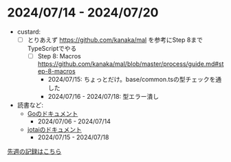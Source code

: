 # 2024/07/14 - 2024/07/20

- custard:
    - [ ] とりあえず <https://github.com/kanaka/mal> を参考にStep 8までTypeScriptでやる
        - [ ] Step 8: Macros <https://github.com/kanaka/mal/blob/master/process/guide.md#step-8-macros>
            - 2024/07/15: ちょっとだけ。base/common.tsの型チェックを通した
            - 2024/07/16 - 2024/07/18: 型エラー潰し
- 読書など:
    - [Goのドキュメント](https://go.dev/doc/)
        - 2024/07/06 - 2024/07/14
    - [jotaiのドキュメント](https://jotai.org)
        - 2024/07/15 - 2024/07/18

[先週の記録はこちら](https://github.com/igrep/daily-commits/blob/726b87b9312a7e219bbdfc4581aa7c85ab0e2542/yesterday.md)
